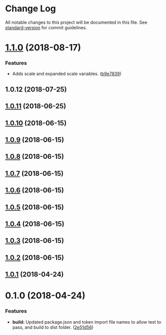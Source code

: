 # Change Log

All notable changes to this project will be documented in this file. See [standard-version](https://github.com/conventional-changelog/standard-version) for commit guidelines.

<a name="1.1.0"></a>
# [1.1.0](https://github.com/bloombergbna/fishtank-space/compare/v1.0.12...v1.1.0) (2018-08-17)


### Features

* Adds scale and expanded scale variables. ([b9e7839](https://github.com/bloombergbna/fishtank-space/commit/b9e7839))



<a name="1.0.12"></a>
## 1.0.12 (2018-07-25)



<a name="1.0.11"></a>
## [1.0.11](https://stash.bna.com/scm/fish/fishtank-space/compare/v1.0.10...v1.0.11) (2018-06-25)



<a name="1.0.10"></a>
## [1.0.10](https://stash.bna.com/scm/fish/fishtank-space/compare/v1.0.9...v1.0.10) (2018-06-15)



<a name="1.0.9"></a>
## [1.0.9](https://stash.bna.com/scm/fish/fishtank-space/compare/v1.0.8...v1.0.9) (2018-06-15)



<a name="1.0.8"></a>
## [1.0.8](https://stash.bna.com/scm/fish/fishtank-space/compare/v1.0.7...v1.0.8) (2018-06-15)



<a name="1.0.7"></a>
## [1.0.7](https://stash.bna.com/scm/fish/fishtank-space/compare/v1.0.6...v1.0.7) (2018-06-15)



<a name="1.0.6"></a>
## [1.0.6](https://stash.bna.com/scm/fish/fishtank-space/compare/v1.0.5...v1.0.6) (2018-06-15)



<a name="1.0.5"></a>
## [1.0.5](https://stash.bna.com/scm/fish/fishtank-space/compare/v1.0.4...v1.0.5) (2018-06-15)



<a name="1.0.4"></a>
## [1.0.4](https://stash.bna.com/scm/fish/fishtank-space/compare/v1.0.3...v1.0.4) (2018-06-15)



<a name="1.0.3"></a>
## [1.0.3](https://stash.bna.com/scm/fish/fishtank-space/compare/v1.0.2...v1.0.3) (2018-06-15)



<a name="1.0.2"></a>
## [1.0.2](https://stash.bna.com/scm/fish/fishtank-space/compare/v1.0.1...v1.0.2) (2018-06-15)



<a name="1.0.1"></a>
## [1.0.1](https://stash.bna.com/scm/fish/fishtank-space/compare/v0.1.0...v1.0.1) (2018-04-24)



<a name="0.1.0"></a>
# 0.1.0 (2018-04-24)


### Features

* **build:** Updated package.json and token import file names to allow test to pass, and build to dist folder. ([2e51d56](https://stash.bna.com/scm/fish/fishtank-space/commits/2e51d56))
